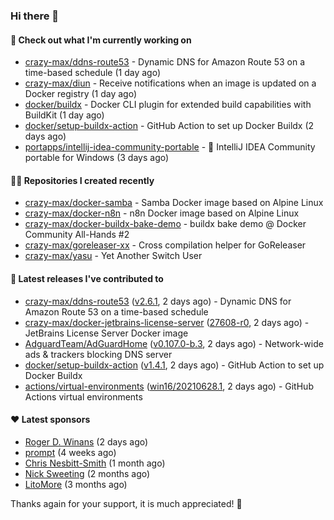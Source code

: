 ### Hi there 👋

#### 👷 Check out what I'm currently working on

- [crazy-max/ddns-route53](https://github.com/crazy-max/ddns-route53) - Dynamic DNS for Amazon Route 53 on a time-based schedule (1 day ago)
- [crazy-max/diun](https://github.com/crazy-max/diun) - Receive notifications when an image is updated on a Docker registry (1 day ago)
- [docker/buildx](https://github.com/docker/buildx) - Docker CLI plugin for extended build capabilities with BuildKit (1 day ago)
- [docker/setup-buildx-action](https://github.com/docker/setup-buildx-action) - GitHub Action to set up Docker Buildx (2 days ago)
- [portapps/intellij-idea-community-portable](https://github.com/portapps/intellij-idea-community-portable) - 🚀 IntelliJ IDEA Community portable for Windows (3 days ago)

#### 👨‍💻 Repositories I created recently

- [crazy-max/docker-samba](https://github.com/crazy-max/docker-samba) - Samba Docker image based on Alpine Linux
- [crazy-max/docker-n8n](https://github.com/crazy-max/docker-n8n) - n8n Docker image based on Alpine Linux
- [crazy-max/docker-buildx-bake-demo](https://github.com/crazy-max/docker-buildx-bake-demo) - buildx bake demo @ Docker Community All-Hands #2
- [crazy-max/goreleaser-xx](https://github.com/crazy-max/goreleaser-xx) - Cross compilation helper for GoReleaser
- [crazy-max/yasu](https://github.com/crazy-max/yasu) - Yet Another Switch User

#### 🚀 Latest releases I've contributed to

- [crazy-max/ddns-route53](https://github.com/crazy-max/ddns-route53) ([v2.6.1](https://github.com/crazy-max/ddns-route53/releases/tag/v2.6.1), 2 days ago) - Dynamic DNS for Amazon Route 53 on a time-based schedule
- [crazy-max/docker-jetbrains-license-server](https://github.com/crazy-max/docker-jetbrains-license-server) ([27608-r0](https://github.com/crazy-max/docker-jetbrains-license-server/releases/tag/27608-r0), 2 days ago) - JetBrains License Server Docker image
- [AdguardTeam/AdGuardHome](https://github.com/AdguardTeam/AdGuardHome) ([v0.107.0-b.3](https://github.com/AdguardTeam/AdGuardHome/releases/tag/v0.107.0-b.3), 2 days ago) - Network-wide ads &amp; trackers blocking DNS server
- [docker/setup-buildx-action](https://github.com/docker/setup-buildx-action) ([v1.4.1](https://github.com/docker/setup-buildx-action/releases/tag/v1.4.1), 2 days ago) - GitHub Action to set up Docker Buildx
- [actions/virtual-environments](https://github.com/actions/virtual-environments) ([win16/20210628.1](https://github.com/actions/virtual-environments/releases/tag/win16%2F20210628.1), 2 days ago) - GitHub Actions virtual environments

#### ❤️ Latest sponsors
- [Roger D. Winans](https://github.com/solvaholic) (2 days ago)
- [prompt](https://github.com/pr-mpt) (4 weeks ago)
- [Chris Nesbitt-Smith](https://github.com/chrisns) (1 month ago)
- [Nick Sweeting](https://github.com/pirate) (2 months ago)
- [LitoMore](https://github.com/LitoMore) (3 months ago)

Thanks again for your support, it is much appreciated! 🙏
